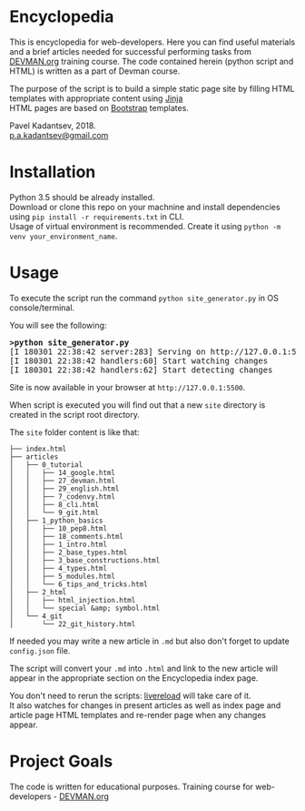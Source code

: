 # Encyclopedia

This is encyclopedia for web-developers.
Here you can find useful materials and a brief articles needed for successful performing tasks from [DEVMAN.org](https://devman.org) training course.
The code contained herein (python script and HTML) is written as a part of Devman course.<br />

The purpose of the script is to build a simple static page site by filling HTML templates with appropriate content using [Jinja](http://jinja.pocoo.org/) <br />
HTML pages are based on [Bootstrap](https://getbootstrap.com) templates.


Pavel Kadantsev, 2018. <br/>
p.a.kadantsev@gmail.com


# Installation

Python 3.5 should be already installed. <br />
Download or clone this repo on your machnine and install dependencies using ```pip install -r requirements.txt``` in CLI. <br />
Usage of virtual environment is recommended. Create it using ```python -m venv your_environment_name```.


# Usage

To execute the script run the command ```python site_generator.py``` in OS console/terminal.

You will see the following:

<pre>
<b>>python site_generator.py </b>
[I 180301 22:38:42 server:283] Serving on http://127.0.0.1:5500
[I 180301 22:38:42 handlers:60] Start watching changes
[I 180301 22:38:42 handlers:62] Start detecting changes
</pre>

Site is now available in your browser at ```http://127.0.0.1:5500```.


When script is executed you will find out that a new ```site``` directory is created in the script root directory.

The ```site``` folder content is like that:

```
├── index.html
├── articles
│   ├── 0_tutorial
│   │   ├── 14_google.html
│   │   ├── 27_devman.html
│   │   ├── 29_english.html
│   │   ├── 7_codenvy.html
│   │   ├── 8_cli.html
│   │   └── 9_git.html
│   ├── 1_python_basics
│   │   ├── 10_pep8.html
│   │   ├── 18_comments.html
│   │   ├── 1_intro.html
│   │   ├── 2_base_types.html
│   │   ├── 3_base_constructions.html
│   │   ├── 4_types.html
│   │   ├── 5_modules.html
│   │   └── 6_tips_and_tricks.html
│   ├── 2_html
│   │   ├── html_injection.html
│   │   └── special &amp; symbol.html
│   └── 4_git
│       └── 22_git_history.html
```

If needed you may write a new article in ```.md``` but also don't forget to update ```config.json``` file. <br />

The script will convert your ```.md``` into ```.html``` and link to the new article will appear in the appropriate section on the Encyclopedia index page. <br />

You don't need to rerun the scripts: [livereload](https://pypi.python.org/pypi/livereload/2.5.1) will take care of it. <br />
It also watches for changes in present articles as well as index page and article page HTML templates and re-render page when any changes appear. <br />


# Project Goals

The code is written for educational purposes. Training course for web-developers - [DEVMAN.org](https://devman.org)
